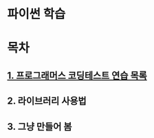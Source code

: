 파이썬 학습
==========

목차
=======
## [1. 프로그래머스 코딩테스트 연습 목록](https://github.com/dnrudzx/Python/tree/main/Programmers)
## 2. 라이브러리 사용법
## 3. 그냥 만들어 봄
